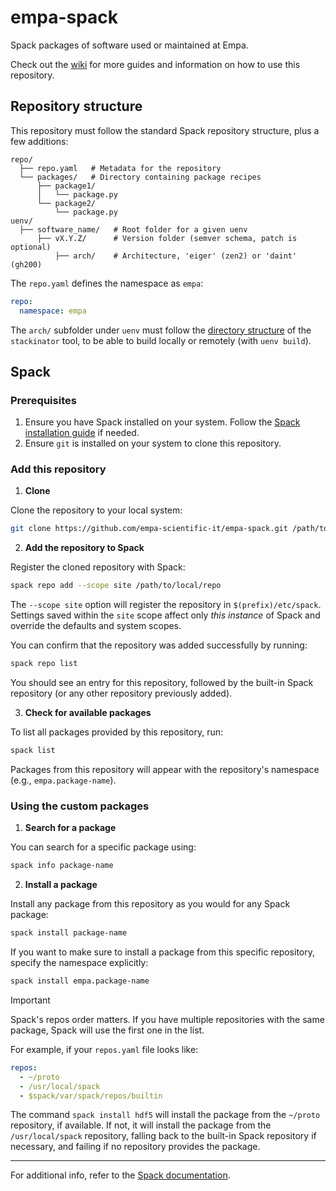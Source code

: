 # empa-spack

Spack packages of software used or maintained at Empa.

Check out the [wiki](url) for more guides and information on how to use this repository.

## Repository structure

This repository must follow the standard Spack repository structure, plus a few additions:
```
repo/
  ├── repo.yaml   # Metadata for the repository
  └── packages/   # Directory containing package recipes
      ├── package1/
      │   └── package.py
      └── package2/
          └── package.py
uenv/
  ├── software_name/   # Root folder for a given uenv
      ├── vX.Y.Z/      # Version folder (semver schema, patch is optional)
          ├── arch/    # Architecture, 'eiger' (zen2) or 'daint' (gh200)
```

The `repo.yaml` defines the namespace as `empa`:
```yaml
repo:
  namespace: empa
```

The `arch/` subfolder under `uenv` must follow the [directory structure](https://eth-cscs.github.io/stackinator/recipes/) of the `stackinator` tool, to be able to build locally or remotely (with `uenv build`).

## Spack

### Prerequisites

1. Ensure you have Spack installed on your system. Follow the [Spack installation guide](https://spack.readthedocs.io/en/latest/getting_started.html) if needed.
2. Ensure `git` is installed on your system to clone this repository.

### Add this repository

1. **Clone**

Clone the repository to your local system:
```bash
git clone https://github.com/empa-scientific-it/empa-spack.git /path/to/local/repo
```

2. **Add the repository to Spack**

Register the cloned repository with Spack:
```bash
spack repo add --scope site /path/to/local/repo
```

The `--scope site` option will register the repository in `$(prefix)/etc/spack`. Settings saved within the `site` scope affect only *this instance* of Spack and override the defaults and system scopes.

You can confirm that the repository was added successfully by running:
```bash
spack repo list
```
You should see an entry for this repository, followed by the built-in Spack repository (or any other repository previously added).

3. **Check for available packages**

To list all packages provided by this repository, run:
```bash
spack list
```

Packages from this repository will appear with the repository's namespace (e.g., `empa.package-name`).


### Using the custom packages

1. **Search for a package**

You can search for a specific package using:
```bash
spack info package-name
```

2. **Install a package**

Install any package from this repository as you would for any Spack package:
```bash
spack install package-name
```

If you want to make sure to install a package from this specific repository, specify the namespace explicitly:
```bash
spack install empa.package-name
```
> [!IMPORTANT]
> Spack's repos order matters. If you have multiple repositories with the same package, Spack will use the first one in the list.

For example, if your `repos.yaml` file looks like:
```yaml
repos:
  - ~/proto
  - /usr/local/spack
  - $spack/var/spack/repos/builtin
```

The command `spack install hdf5` will install the package from the `~/proto` repository, if available. If not, it will install the package from the `/usr/local/spack` repository, falling back to the built-in Spack repository if necessary, and failing if no repository provides the package.

---

For additional info, refer to the [Spack documentation](https://spack.readthedocs.io).

